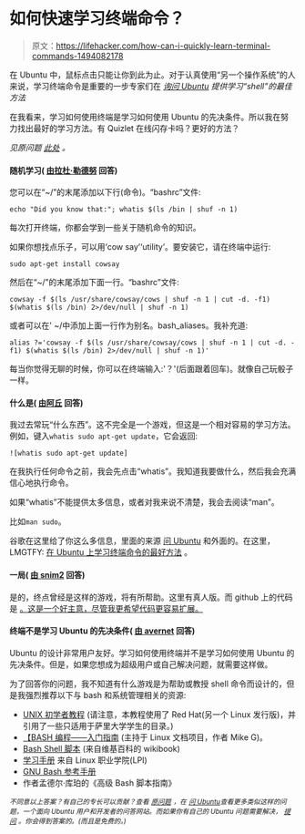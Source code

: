 # 如何快速学习终端命令？

> 原文：<https://lifehacker.com/how-can-i-quickly-learn-terminal-commands-1494082178>

在 Ubuntu 中，鼠标点击只能让你到此为止。对于认真使用“另一个操作系统”的人来说，学习终端命令是重要的一步专家们在 [*询问 Ubuntu*](http://ubuntu.stackexchange.com/?utm_source=lifehacker&utm_medium=syndication&utm_campaign=crowdhacker&utm_content=ubuntu-99) *提供学习“shell”的最佳方法*



在我看来，学习如何使用终端是学习如何使用 Ubuntu 的先决条件。所以我在努力找出最好的学习方法。有 Quizlet 在线闪存卡吗？更好的方法？

*见原问题* [*此处*](http://askubuntu.com/q/337300/59636?utm_source=lifehacker&utm_medium=syndication&utm_campaign=crowdhacker&utm_content=ubuntu-99) *。*

#### 随机学习( [由拉杜·勒德努](http://askubuntu.com/a/337382/147044?utm_source=lifehacker&utm_medium=syndication&utm_campaign=crowdhacker&utm_content=ubuntu-99) 回答)

您可以在“~/”的末尾添加以下行(命令)。“bashrc”文件:

```
echo "Did you know that:"; whatis $(ls /bin | shuf -n 1)
```

每次打开终端，你都会学到一些关于随机命令的知识。

如果你想找点乐子，可以用‘cow say’‘utility’。要安装它，请在终端中运行:

```
sudo apt-get install cowsay
```

然后在“~/”的末尾添加下面一行。“bashrc”文件:

```
cowsay -f $(ls /usr/share/cowsay/cows | shuf -n 1 | cut -d. -f1) $(whatis $(ls /bin) 2>/dev/null | shuf -n 1)
```

或者可以在' ~/中添加上面一行作为别名。bash_aliases。我补充道:

```
alias ?='cowsay -f $(ls /usr/share/cowsay/cows | shuf -n 1 | cut -d. -f1) $(whatis $(ls /bin) 2>/dev/null | shuf -n 1)'
```

每当你觉得无聊的时候，你可以在终端输入:'？'(后面跟着回车)。就像自己玩骰子一样。

#### 什么是( [由阿丘](http://askubuntu.com/a/337303/9701?utm_source=lifehacker&utm_medium=syndication&utm_campaign=crowdhacker&utm_content=ubuntu-99) 回答)

我过去常玩“什么东西”。这不完全是一个游戏，但这是一个相对容易的学习方法。例如，键入`whatis sudo apt-get update`，它会返回:

```
![whatis sudo apt-get update]
```

在我执行任何命令之前，我会先点击“whatis”。我知道我要做什么，然后我会充满信心地执行命令。

如果“whatis”不能提供太多信息，或者对我来说不清楚，我会去阅读“man”。

比如`man sudo`。

谷歌在这里给了你这么多信息，里面的来源 [问 Ubuntu](http://askubuntu.com/?utm_source=lifehacker&utm_medium=syndication&utm_campaign=crowdhacker&utm_content=ubuntu-99) 和外面的。在这里，LMGTFY: [在 Ubuntu 上学习终端命令的最好方法](http://www.google.co.uk/search?%7Bgoogle:acceptedSuggestion%7Doq=learn%20terminal%20command%20game&sourceid=chrome&ie=UTF-8&q=learn%20terminal%20command%20game#fp=cb6a94a782f8cc3b&q=best%20way%20to%20learn%20terminal%20commands%20on%20ubuntu) 。

#### 一局( [由 snim2](http://askubuntu.com/a/337507/41916?utm_source=lifehacker&utm_medium=syndication&utm_campaign=crowdhacker&utm_content=ubuntu-99) 回答)

是的，终点曾经是这样的游戏，将有所帮助。这里有真人版。而 github 上的代码是 [。这是一个好主意，尽管我更希望代码更容易扩展。](https://github.com/mprat/Terminus)

#### 终端不是学习 Ubuntu 的先决条件( [由 avernet](http://askubuntu.com/a/337424/187410?utm_source=lifehacker&utm_medium=syndication&utm_campaign=crowdhacker&utm_content=ubuntu-99) 回答)

Ubuntu 的设计非常用户友好。学习如何使用终端并不是学习如何使用 Ubuntu 的先决条件。但是，如果您想成为超级用户或自己解决问题，就需要这样做。

为了回答你的问题，我不知道有什么游戏是为帮助或教授 shell 命令而设计的，但是我强烈推荐以下与 bash 和系统管理相关的资源:

*   [UNIX 初学者教程](http://www.ee.surrey.ac.uk/Teaching/Unix/) (请注意，本教程使用了 Red Hat(另一个 Linux 发行版)，并引用了一些只适用于萨里大学学生的目录。)
*   [【BASH 编程——入门指南](http://www.tldp.org/HOWTO/Bash-Prog-Intro-HOWTO.html) (主持于 Linux 文档项目，作者 Mike G)。
*   [Bash Shell 脚本](http://en.wikibooks.org/wiki/Bash_Shell_Scripting) (来自维基百科的 wikibook)
*   [学习手册](http://www.nongnu.org/lpi-manuals/manual/) 来自 Linux 职业学院(LPI)
*   [GNU Bash 参考手册](http://www.gnu.org/software/bash/manual/bashref.html)
*   作者孟德尔·库珀的《高级 Bash 脚本指南》

<small>*不同意以上答案？有自己的专长可以贡献？查看*</small> [<small>*原问题*</small>](http://askubuntu.com/q/337300/59636?utm_source=lifehacker&utm_medium=syndication&utm_campaign=crowdhacker&utm_content=ubuntu-99) <small>*，在*</small> [<small>*问 Ubuntu*</small>](http://ubuntu.stackexchange.com/?utm_source=lifehacker&utm_medium=syndication&utm_campaign=crowdhacker&utm_content=ubuntu-99)<small>*查看更多类似这样的问题，一个面向 Ubuntu 用户和开发者的问答网站。而如果你有自己的 Ubuntu 问题需要解决，*</small> [<small>*提问*</small>](http://ubuntu.stackexchange.com/questions/ask?utm_source=lifehacker&utm_medium=syndication&utm_campaign=crowdhacker&utm_content=ubuntu-99) <small>*。你会得到答案的。(而且是免费的。)*</small>